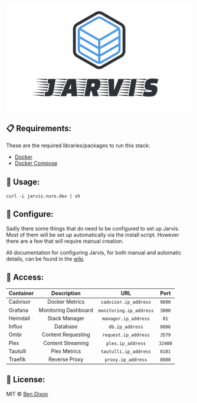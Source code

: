 <div align="center">
    <img src="./logo.png" />
</div>

## 📋 Requirements:
These are the required libraries/packages to run this stack:
 - [Docker](https://docker.com)
 - [Docker Compose](https://docs.docker.com/compose/)

## 🚀 Usage:
```shell
curl -L jarvis.nuro.dev | sh
```

## 🔧 Configure:
Sadly there some things that do need to be configured to set up Jarvis. Most of them will be set up automatically via the install script. However there are a few that will require manual creation.

All documentation for configuring Jarvis, for both manual and automatic details, can be found in the [wiki](https://github.com/NuroDev/jarvis/wiki).

## 🔑 Access:
| Container		| Description                | URL                    | Port        |
| ------------- |:--------------------------:|:----------------------:|:-----------:|
| Cadvisor		| Docker Metrics             | `cadvisor.ip_address`  | `9090`      |
| Grafana		| Monitoring Dashboard       | `monitoring.ip_address`| `3000`      |
| Heimdall		| Stack Manager              | `manager.ip_address`   | `81`        |
| Influx		| Database                   | `db.ip_address`        | `8086`      |
| Ombi			| Content Requesting         | `request.ip_address`   | `3579`      |
| Plex      	| Content Streaming          | `plex.ip_address`      | `32400`     |
| Tautulli      | Plex Metrics               | `tautulli.ip_address`  | `8181`      |
| Traefik       | Reverse Proxy              | `proxy.ip_address`     | `8080`      |

## 📄 License:
MIT © [Ben Dixon](https://github.com/NuroDev/jarvis/blob/master/LICENSE)
